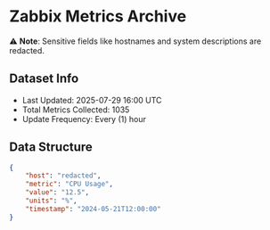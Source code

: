 # Zabbix Metrics Archive

⚠️ **Note**: Sensitive fields like hostnames and system descriptions are redacted.

## Dataset Info
- Last Updated: 2025-07-29 16:00 UTC
- Total Metrics Collected: 1035
- Update Frequency: Every (1) hour

## Data Structure
```json
{
    "host": "redacted",
    "metric": "CPU Usage",
    "value": "12.5",
    "units": "%",
    "timestamp": "2024-05-21T12:00:00"
}
```

